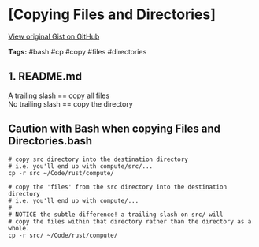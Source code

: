 # [Copying Files and Directories] 

[View original Gist on GitHub](https://gist.github.com/Integralist/b097d008e86699ec990bd5f5dfd2e672)

**Tags:** #bash #cp #copy #files #directories

## 1. README.md

A trailing slash == copy all files\
No trailing slash == copy the directory

## Caution with Bash when copying Files and Directories.bash

```shell
# copy src directory into the destination directory
# i.e. you'll end up with compute/src/...
cp -r src ~/Code/rust/compute/

# copy the 'files' from the src directory into the destination directory
# i.e. you'll end up with compute/...
#
# NOTICE the subtle difference! a trailing slash on src/ will 
# copy the files within that directory rather than the directory as a whole.
cp -r src/ ~/Code/rust/compute/
```

